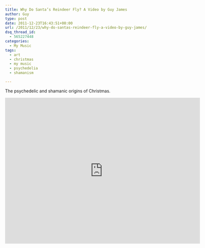 ```yaml
---
title: Why Do Santa’s Reindeer Fly? A Video by Guy James
author: Guy
type: post
date: 2011-12-23T16:43:51+00:00
url: /2011/12/23/why-do-santas-reindeer-fly-a-video-by-guy-james/
dsq_thread_id:
  - 565227448
categories:
  - My Music
tags:
  - art
  - christmas
  - my music
  - psychedelia
  - shamanism

---
```

The psychedelic and shamanic origins of Christmas.

<iframe title="Why Do Santa&#039;s Reindeer Fly?" width="640" height="480" src="https://www.youtube.com/embed/cG3UPsC90so?feature=oembed" frameborder="0" allow="accelerometer; autoplay; encrypted-media; gyroscope; picture-in-picture" allowfullscreen></iframe>